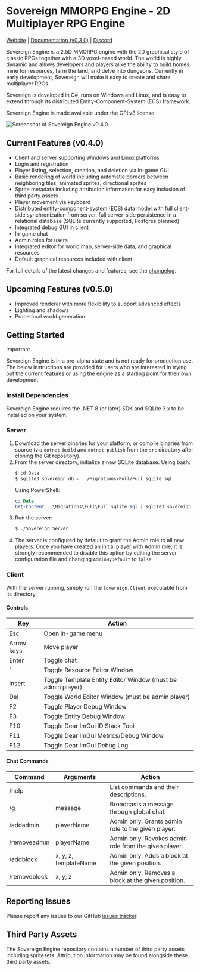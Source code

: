 # Sovereign MMORPG Engine - 2D Multiplayer RPG Engine

[Website](https://sovereignengine.com) | [Documentation (v0.3.0)](https://docs.sovereignengine.com) | [Discord](https://discord.gg/Mg2jUmePyx)

Sovereign Engine is a 2.5D MMORPG engine with the 2D graphical style of classic RPGs
together with a 3D voxel-based world. The world is highly dynamic and allows
developers and players alike the ability to build homes, mine for resources, farm the
land, and delve into dungeons. Currently in early development, Sovereign will make it easy to
create and share multiplayer RPGs.

Sovereign is developed in C#, runs on Windows and Linux, and is easy to
extend through its distributed Entity-Component-System (ECS) framework.

Sovereign Engine is made available under the GPLv3 license.

![Screenshot of Sovereign Engine v0.4.0.](https://update.sovereignengine.com/screenshots/Sovereign_v0.4.0.png)

## Current Features (v0.4.0)

* Client and server supporting Windows and Linux platforms
* Login and registration
* Player listing, selection, creation, and deletion via in-game GUI
* Basic rendering of world including automatic borders between neighboring tiles, animated
  sprites, directional sprites
* Sprite metadata including attribution information for easy inclusion of third party
  assets
* Player movement via keyboard
* Distributed entity-component-system (ECS) data model with full client-side synchronization from
  server, full server-side persistence in a relational database (SQLite currently supported,
  Postgres planned)
* Integrated debug GUI in client
* In-game chat
* Admin roles for users
* Integrated editor for world map, server-side data, and graphical resources
* Default graphical resources included with client

For full details of the latest changes and features, see the [changelog](CHANGELOG.md).

## Upcoming Features (v0.5.0)

* Improved renderer with more flexibility to support advanced effects
* Lighting and shadows
* Procedural world generation

## Getting Started

> [!IMPORTANT]
> Sovereign Engine is in a pre-alpha state and is not ready for production use.
> The below instructions are provided for users who are interested in trying out the
> current features or using the engine as a starting point for their own development.

### Install Dependencies

Sovereign Engine requires the .NET 8 (or later) SDK and SQLite 3.x to be
installed on your system.

### Server

1. Download the server binaries for your platform, or compile binaries from source (via
   `dotnet build` and `dotnet publish` from the `src` directory after cloning the Git repository).
2. From the server directory, initialize a new SQLite database. Using bash:
   ```bash
   $ cd Data
   $ sqlite3 sovereign.db < ../Migrations/Full/Full_sqlite.sql
   ```
   Using PowerShell:
   ```powershell
   cd Data
   Get-Content ..\Migrations\Full\Full_sqlite.sql | sqlite3 sovereign.db
   ```
3. Run the server:
   ```bash
   $ ./Sovereign.Server
   ```
4. The server is configured by default to grant the Admin role to all new players. Once you have created
   an initial player with Admin role, it is strongly recommended to disable this option by editing
   the server configuration file and changing `AdminByDefault` to `false`.

### Client

With the server running, simply run the `Sovereign.Client` executable from its directory.

#### Controls

| Key        | Action                                                      |
|------------|-------------------------------------------------------------|
| Esc        | Open in-game menu                                           |
| Arrow keys | Move player                                                 |
| Enter      | Toggle chat                                                 |
| `          | Toggle Resource Editor Window                               |
| Insert     | Toggle Template Entity Editor Window (must be admin player) |
| Del        | Toggle World Editor Window (must be admin player)           |
| F2         | Toggle Player Debug Window                                  |
| F3         | Toggle Entity Debug Window                                  |
| F10        | Toggle Dear ImGui ID Stack Tool                             |
| F11        | Toggle Dear ImGui Metrics/Debug Window                      |
| F12        | Toggle Dear ImGui Debug Log                                 |

#### Chat Commands

| Command      | Arguments             | Action                                                |
|--------------|-----------------------|-------------------------------------------------------|
| /help        |                       | List commands and their descriptions.                 |
| /g           | message               | Broadcasts a message through global chat.             |
| /addadmin    | playerName            | Admin only. Grants admin role to the given player.    |
| /removeadmin | playerName            | Admin only. Revokes admin role from the given player. |
| /addblock    | x, y, z, templateName | Admin only. Adds a block at the given position.       |
| /removeblock | x, y, z               | Admin only. Removes a block at the given position.    |

## Reporting Issues

Please report any issues to our GitHub [issues tracker](https://github.com/opticfluorine/sovereign/issues).

## Third Party Assets

The Sovereign Engine repository contains a number of third party assets
including spritesets. Attribution information may be found alongside these third party
assets.
